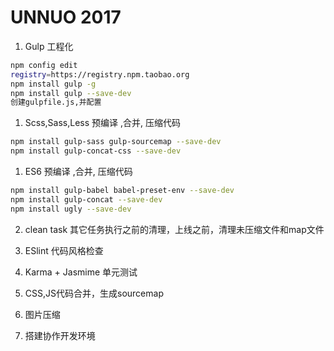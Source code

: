 # UNNUO 2017

1. Gulp 工程化

```bash
npm config edit
registry=https://registry.npm.taobao.org
npm install gulp -g
npm install gulp --save-dev
创建gulpfile.js,并配置
```

1. Scss,Sass,Less 预编译 ,合并, 压缩代码

```bash
npm install gulp-sass gulp-sourcemap --save-dev
npm install gulp-concat-css --save-dev
```

1. ES6 预编译 ,合并, 压缩代码

```bash
npm install gulp-babel babel-preset-env --save-dev
npm install gulp-concat --save-dev
npm install ugly --save-dev
```

2. clean task 其它任务执行之前的清理，上线之前，清理未压缩文件和map文件

3. ESlint 代码风格检查

4. Karma + Jasmime 单元测试

5. CSS,JS代码合并，生成sourcemap

6. 图片压缩

7. 搭建协作开发环境
